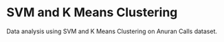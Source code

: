# SVM and K Means Clustering
Data analysis using SVM and K Means Clustering on Anuran Calls dataset.
